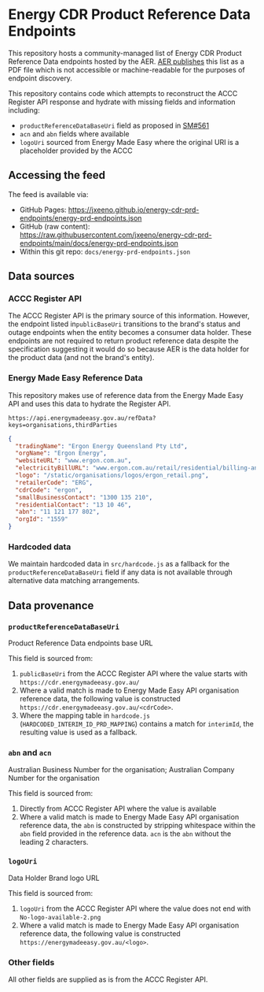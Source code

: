 # Energy CDR Product Reference Data Endpoints

This repository hosts a community-managed list of Energy CDR Product Reference Data endpoints hosted by the AER.  [AER publishes](https://www.aer.gov.au/consumers/energy-product-reference-data) this list as a PDF file which is not accessible or machine-readable for the purposes of endpoint discovery.

This repository contains code which attempts to reconstruct the ACCC Register API response and hydrate with missing fields and information including:

* `productReferenceDataBaseUri` field as proposed in [SM#561](https://github.com/ConsumerDataStandardsAustralia/standards-maintenance/issues/561)
* `acn` and `abn` fields where available
* `logoUri` sourced from Energy Made Easy where the original URI is a placeholder provided by the ACCC

## Accessing the feed

The feed is available via:

* GitHub Pages: https://jxeeno.github.io/energy-cdr-prd-endpoints/energy-prd-endpoints.json
* GitHub (raw content): https://raw.githubusercontent.com/jxeeno/energy-cdr-prd-endpoints/main/docs/energy-prd-endpoints.json
* Within this git repo: `docs/energy-prd-endpoints.json`

## Data sources

### ACCC Register API

The ACCC Register API is the primary source of this information.  However, the endpoint listed in`publicBaseUri` transitions to the brand's status and outage endpoints when the entity becomes a consumer data holder.  These endpoints are not required to return product reference data despite the specification suggesting it would do so because AER is the data holder for the product data (and not the brand's entity).

### Energy Made Easy Reference Data

This repository makes use of reference data from the Energy Made Easy API and uses this data to hydrate the Register API.

`https://api.energymadeeasy.gov.au/refData?keys=organisations,thirdParties`

```json
{
  "tradingName": "Ergon Energy Queensland Pty Ltd",
  "orgName": "Ergon Energy",
  "websiteURL": "www.ergon.com.au",
  "electricityBillURL": "www.ergon.com.au/retail/residential/billing-and-payments/understanding-your-bill",
  "logo": "/static/organisations/logos/ergon_retail.png",
  "retailerCode": "ERG",
  "cdrCode": "ergon",
  "smallBusinessContact": "1300 135 210",
  "residentialContact": "13 10 46",
  "abn": "11 121 177 802",
  "orgId": "1559"
}
```

### Hardcoded data

We maintain hardcoded data in `src/hardcode.js` as a fallback for the `productReferenceDataBaseUri` field if any data is not available through alternative data matching arrangements.

## Data provenance

### `productReferenceDataBaseUri`

Product Reference Data endpoints base URL

This field is sourced from:

1. `publicBaseUri` from the ACCC Register API where the value starts with `https://cdr.energymadeeasy.gov.au/`
2. Where a valid match is made to Energy Made Easy API organisation reference data, the following value is constructed `https://cdr.energymadeeasy.gov.au/<cdrCode>`.
3. Where the mapping table in `hardcode.js` (`HARDCODED_INTERIM_ID_PRD_MAPPING`) contains a match for `interimId`, the resulting value is used as a fallback.

### `abn` and `acn`
Australian Business Number for the organisation;
Australian Company Number for the organisation


This field is sourced from:

1. Directly from ACCC Register API where the value is available
2. Where a valid match is made to Energy Made Easy API organisation reference data, the `abn` is constructed by stripping whitespace within the `abn` field provided in the reference data.  `acn` is the `abn` without the leading 2 characters.


### `logoUri`

Data Holder Brand logo URL

This field is sourced from:

1. `logoUri` from the ACCC Register API where the value does not end with `No-logo-available-2.png`
2. Where a valid match is made to Energy Made Easy API organisation reference data, the following value is constructed `https://energymadeeasy.gov.au/<logo>`.

### Other fields

All other fields are supplied as is from the ACCC Register API.
